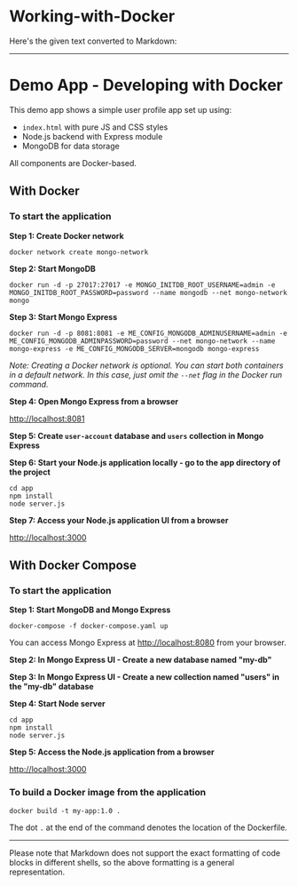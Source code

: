 # Working-with-Docker

Here's the given text converted to Markdown:

---

# Demo App - Developing with Docker

This demo app shows a simple user profile app set up using:

- `index.html` with pure JS and CSS styles
- Node.js backend with Express module
- MongoDB for data storage

All components are Docker-based.

## With Docker

### To start the application

**Step 1: Create Docker network**

```shell
docker network create mongo-network
```

**Step 2: Start MongoDB**

```shell
docker run -d -p 27017:27017 -e MONGO_INITDB_ROOT_USERNAME=admin -e MONGO_INITDB_ROOT_PASSWORD=password --name mongodb --net mongo-network mongo
```

**Step 3: Start Mongo Express**

```shell
docker run -d -p 8081:8081 -e ME_CONFIG_MONGODB_ADMINUSERNAME=admin -e ME_CONFIG_MONGODB_ADMINPASSWORD=password --net mongo-network --name mongo-express -e ME_CONFIG_MONGODB_SERVER=mongodb mongo-express
```

*Note: Creating a Docker network is optional. You can start both containers in a default network. In this case, just omit the `--net` flag in the Docker run command.*

**Step 4: Open Mongo Express from a browser**

[http://localhost:8081](http://localhost:8081)

**Step 5: Create `user-account` database and `users` collection in Mongo Express**

**Step 6: Start your Node.js application locally - go to the app directory of the project**

```shell
cd app
npm install
node server.js
```

**Step 7: Access your Node.js application UI from a browser**

[http://localhost:3000](http://localhost:3000)

## With Docker Compose

### To start the application

**Step 1: Start MongoDB and Mongo Express**

```shell
docker-compose -f docker-compose.yaml up
```

You can access Mongo Express at [http://localhost:8080](http://localhost:8080) from your browser.

**Step 2: In Mongo Express UI - Create a new database named "my-db"**

**Step 3: In Mongo Express UI - Create a new collection named "users" in the "my-db" database**

**Step 4: Start Node server**

```shell
cd app
npm install
node server.js
```

**Step 5: Access the Node.js application from a browser**

[http://localhost:3000](http://localhost:3000)

### To build a Docker image from the application

```shell
docker build -t my-app:1.0 .
```

The dot `.` at the end of the command denotes the location of the Dockerfile.

---

Please note that Markdown does not support the exact formatting of code blocks in different shells, so the above formatting is a general representation.
